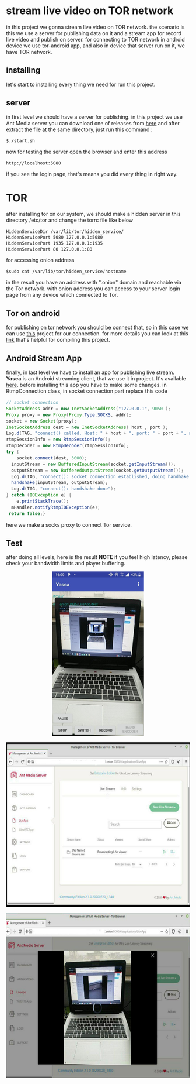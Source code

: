 # stream live video on TOR network

in this project we gonna stream live video on TOR network. the scenario is this we use a server for publishing data on it and a stream app for record live video and publish on server. for connecting to TOR network in android device we use tor-android app, and also in device that server run on it, we have TOR network.

## installing
let's start to installing every thing we need for run this project.

server
------
in first level we should have a server for publishing. in this project we use Ant Media server you can download one of releases from [here](https://github.com/ant-media/Ant-Media-Server/releases/) and after extract the file at the same directory, just run this command :

```bash
$./start.sh
```
now for testing the server open the browser and enter this address
```
http://localhost:5080
```
if you see the login page, that's means you did every thing in right way.

# TOR
after installing tor on our system, we should make a hidden server
in this directory /etc/tor
and change the torrc file like below
```
HiddenServiceDir /var/lib/tor/hidden_service/
HiddenServicePort 5080 127.0.0.1:5080
HiddenServicePort 1935 127.0.0.1:1935
HiddenServicePort 80 127.0.0.1:80
```
for accessing onion address
```
$sudo cat /var/lib/tor/hidden_service/hostname
```
in the result you have an address with ".onion" domain and reachable via the Tor network. with onion address you can access to your server login page from any device which connected to Tor.
## Tor on android
for publishing on tor network you should be connect that, so in this case we can use  [this](https://github.com/guardianproject/tor-android) project for our connection. for more details you can look at this [link](https://mstajbakhsh.ir/compiling-tor-in-android/) that's helpful for compiling this project.
## Android Stream App 
finally, in last level we have to install an app for publishing live stream.
**Yasea**  is an Android streaming client, that we use it in project.
It's available [here](https://github.com/begeekmyfriend/yasea).
before installing this app you have to make some changes.
in RtmpConnection class, in socket connection part replace this code
```java
// socket connection  
SocketAddress addr = new InetSocketAddress("127.0.0.1", 9050 );  
Proxy proxy = new Proxy(Proxy.Type.SOCKS, addr);  
socket = new Socket(proxy);  
InetSocketAddress dest = new InetSocketAddress( host , port );  
Log.d(TAG, "connect() called. Host: " + host + ", port: " + port + ", appName: " + appName + ", publishPath: " + streamName);  
rtmpSessionInfo = new RtmpSessionInfo();  
rtmpDecoder = new RtmpDecoder(rtmpSessionInfo);  
try {  
    socket.connect(dest, 3000);  
  inputStream = new BufferedInputStream(socket.getInputStream());  
  outputStream = new BufferedOutputStream(socket.getOutputStream());  
  Log.d(TAG, "connect(): socket connection established, doing handhake...");  
  handshake(inputStream, outputStream);  
  Log.d(TAG, "connect(): handshake done");  
} catch (IOException e) {  
    e.printStackTrace();  
  mHandler.notifyRtmpIOException(e);  
 return false;}
```
here we make a socks proxy to connect Tor service.
## Test
after doing all levels, here is the result
**NOTE** if you feel high latency, please check your bandwidth limits and player buffering.

<p align='center'>
    <img src="https://github.com/minajalili/stream-live-video-on-TOR-network/blob/master/Screnshots/photo_2020-12-14_14-49-47.jpg" height="450px"/>
</p>
<p align='center'> 
    <img src="https://github.com/minajalili/stream-live-video-on-TOR-network/blob/master/Screnshots/photo_2020-12-14_14-50-14.jpg" height="450px"/>
</p>
<p align='center'>
    <img src="https://github.com/minajalili/stream-live-video-on-TOR-network/blob/master/Screnshots/photo_2020-12-14_14-50-21.jpg" height="450px"/>
</p>
